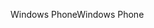 <span data-ttu-id="5be93-101">Windows Phone</span><span class="sxs-lookup"><span data-stu-id="5be93-101">Windows Phone</span></span>
